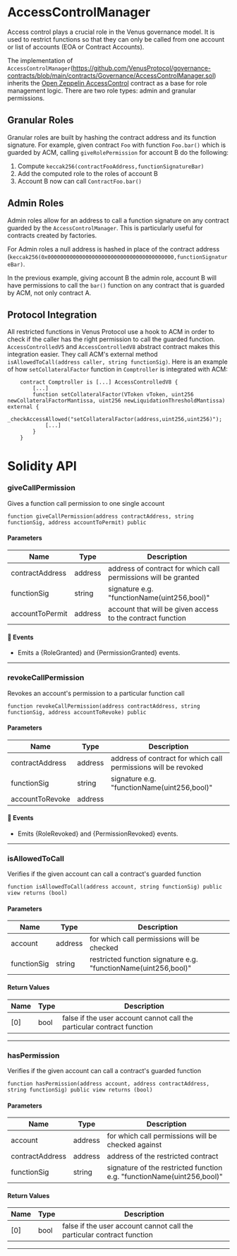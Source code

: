 # AccessControlManager

Access control plays a crucial role in the Venus governance model. It is used to restrict functions so that they can only be called from one
account or list of accounts (EOA or Contract Accounts).

The implementation of `AccessControlManager`(https://github.com/VenusProtocol/governance-contracts/blob/main/contracts/Governance/AccessControlManager.sol)
inherits the [Open Zeppelin AccessControl](https://github.com/OpenZeppelin/openzeppelin-contracts/blob/master/contracts/access/AccessControl.sol)
contract as a base for role management logic. There are two role types: admin and granular permissions.

## Granular Roles

Granular roles are built by hashing the contract address and its function signature. For example, given contract `Foo` with function `Foo.bar()` which
is guarded by ACM, calling `giveRolePermission` for account B do the following:

1. Compute `keccak256(contractFooAddress,functionSignatureBar)`
2. Add the computed role to the roles of account B
3. Account B now can call `ContractFoo.bar()`

## Admin Roles

Admin roles allow for an address to call a function signature on any contract guarded by the `AccessControlManager`. This is particularly useful for
contracts created by factories.

For Admin roles a null address is hashed in place of the contract address (`keccak256(0x0000000000000000000000000000000000000000,functionSignatureBar)`.

In the previous example, giving account B the admin role, account B will have permissions to call the `bar()` function on any contract that is guarded by
ACM, not only contract A.

## Protocol Integration

All restricted functions in Venus Protocol use a hook to ACM in order to check if the caller has the right permission to call the guarded function.
`AccessControlledV5` and `AccessControlledV8` abstract contract makes this integration easier. They call ACM's external method
`isAllowedToCall(address caller, string functionSig)`. Here is an example of how `setCollateralFactor` function in `Comptroller` is integrated with ACM:

```solidity
    contract Comptroller is [...] AccessControlledV8 {
        [...]
        function setCollateralFactor(VToken vToken, uint256 newCollateralFactorMantissa, uint256 newLiquidationThresholdMantissa) external {
            _checkAccessAllowed("setCollateralFactor(address,uint256,uint256)");
            [...]
        }
    }
```

# Solidity API

### giveCallPermission

Gives a function call permission to one single account

```solidity
function giveCallPermission(address contractAddress, string functionSig, address accountToPermit) public
```

#### Parameters

| Name            | Type    | Description                                                    |
| --------------- | ------- | -------------------------------------------------------------- |
| contractAddress | address | address of contract for which call permissions will be granted |
| functionSig     | string  | signature e.g. "functionName(uint256,bool)"                    |
| accountToPermit | address | account that will be given access to the contract function     |

#### 📅 Events

* Emits a {RoleGranted} and {PermissionGranted} events.

---

### revokeCallPermission

Revokes an account's permission to a particular function call

```solidity
function revokeCallPermission(address contractAddress, string functionSig, address accountToRevoke) public
```

#### Parameters

| Name            | Type    | Description                                                    |
| --------------- | ------- | -------------------------------------------------------------- |
| contractAddress | address | address of contract for which call permissions will be revoked |
| functionSig     | string  | signature e.g. "functionName(uint256,bool)"                    |
| accountToRevoke | address |                                                                |

#### 📅 Events

* Emits {RoleRevoked} and {PermissionRevoked} events.

---

### isAllowedToCall

Verifies if the given account can call a contract's guarded function

```solidity
function isAllowedToCall(address account, string functionSig) public view returns (bool)
```

#### Parameters

| Name        | Type    | Description                                                     |
| ----------- | ------- | --------------------------------------------------------------- |
| account     | address | for which call permissions will be checked                      |
| functionSig | string  | restricted function signature e.g. "functionName(uint256,bool)" |

#### Return Values

| Name | Type | Description                                                            |
| ---- | ---- | ---------------------------------------------------------------------- |
| \[0]  | bool | false if the user account cannot call the particular contract function |

---

### hasPermission

Verifies if the given account can call a contract's guarded function

```solidity
function hasPermission(address account, address contractAddress, string functionSig) public view returns (bool)
```

#### Parameters

| Name            | Type    | Description                                                            |
| --------------- | ------- | ---------------------------------------------------------------------- |
| account         | address | for which call permissions will be checked against                     |
| contractAddress | address | address of the restricted contract                                     |
| functionSig     | string  | signature of the restricted function e.g. "functionName(uint256,bool)" |

#### Return Values

| Name | Type | Description                                                            |
| ---- | ---- | ---------------------------------------------------------------------- |
| \[0]  | bool | false if the user account cannot call the particular contract function |

---

